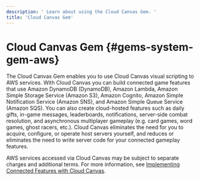 ```yaml
---
description: ' Learn about using the Cloud Canvas Gem. '
title: 'Cloud Canvas Gem'
---
```

# Cloud Canvas Gem {#gems-system-gem-aws}

The Cloud Canvas Gem enables you to use Cloud Canvas visual scripting to AWS services\. With Cloud Canvas you can build connected game features that use Amazon DynamoDB \(DynamoDB\), Amazon Lambda, Amazon Simple Storage Service \(Amazon S3\), Amazon Cognito, Amazon Simple Notification Service \(Amazon SNS\), and Amazon Simple Queue Service \(Amazon SQS\)\. You can also create cloud\-hosted features such as daily gifts, in\-game messages, leaderboards, notifications, server\-side combat resolution, and asynchronous multiplayer gameplay \(e\.g\. card games, word games, ghost racers, etc\.\)\. Cloud Canvas eliminates the need for you to acquire, configure, or operate host servers yourself, and reduces or eliminates the need to write server code for your connected gameplay features\.

AWS services accessed via Cloud Canvas may be subject to separate charges and additional terms\. For more information, see [Implementing Connected Features with Cloud Canvas](/docs/userguide/gems/cloud-canvas/intro.md)\.